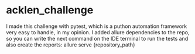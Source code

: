 # acklen_challenge
I made this challenge with pytest, which is a puthon automation framework very easy to handle, in my opinion.
I added allure dependencies to the repo, so you can write the next command on the IDE terminal to run the tests and also create the reports: allure serve {repository_path}
